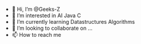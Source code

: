- 👋 Hi, I’m @Geeks-Z
- 👀 I’m interested in AI Java C 
- 🌱 I’m currently learning Datastructures Algorithms
- 💞️ I’m looking to collaborate on ...
- 📫 How to reach me 

<!---
Geeks-Z/Geeks-Z is a ✨ special ✨ repository because its `README.md` (this file) appears on your GitHub profile.
You can click the Preview link to take a look at your changes.
--->
